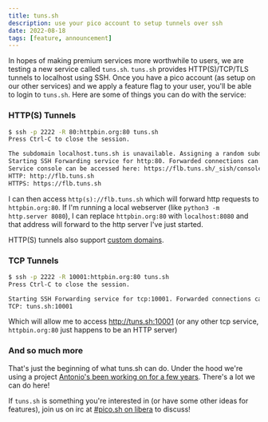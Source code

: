 ```yaml
---
title: tuns.sh
description: use your pico account to setup tunnels over ssh
date: 2022-08-18
tags: [feature, announcement]
---
```


In hopes of making premium services more worthwhile to users, we are testing a
new service called `tuns.sh`. `tuns.sh` provides HTTP(S)/TCP/TLS tunnels to
localhost using SSH. Once you have a pico account (as setup on our other
services) and we apply a feature flag to your user, you'll be able to login to
`tuns.sh`. Here are some of things you can do with the service:

### HTTP(S) Tunnels

```bash
$ ssh -p 2222 -R 80:httpbin.org:80 tuns.sh
Press Ctrl-C to close the session.

The subdomain localhost.tuns.sh is unavailable. Assigning a random subdomain.
Starting SSH Forwarding service for http:80. Forwarded connections can be accessed via the following methods:
Service console can be accessed here: https://flb.tuns.sh/_sish/console?x-authorization=[REDACTED]
HTTP: http://flb.tuns.sh
HTTPS: https://flb.tuns.sh
```

I can then access `http(s)://flb.tuns.sh` which will forward http requests to
`httpbin.org:80`. If I'm running a local webserver (like
`python3 -m http.server 8080`), I can replace `httpbin.org:80` with
`localhost:8080` and that address will forward to the http server I've just
started.

HTTP(S) tunnels also support
[custom domains](https://github.com/antoniomika/sish#custom-domains).

### TCP Tunnels

```bash
$ ssh -p 2222 -R 10001:httpbin.org:80 tuns.sh
Press Ctrl-C to close the session.

Starting SSH Forwarding service for tcp:10001. Forwarded connections can be accessed via the following methods:
TCP: tuns.sh:10001
```

Which will allow me to access http://tuns.sh:10001 (or any other tcp service,
`httpbin.org:80` just happens to be an HTTP server)

### And so much more

That's just the beginning of what tuns.sh can do. Under the hood we're using a
project
[Antonio's been working on for a few years](https://github.com/antoniomika/sish).
There's a lot we can do here!

If `tuns.sh` is something you're interested in (or have some other ideas for
features), join us on irc at
[#pico.sh on libera](https://web.libera.chat/#pico.sh) to discuss!
